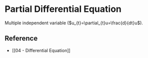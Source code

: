 # Partial Differential Equation

Multiple independent variable ($u_{t}=\partial_{t}u=\frac{d}{dt}u$).

## Reference

- [[04 - Differential Equation]]
